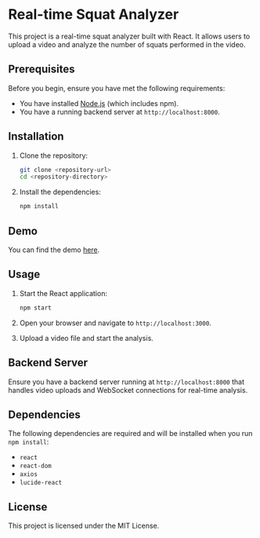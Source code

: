 # Real-time Squat Analyzer

This project is a real-time squat analyzer built with React. It allows users to upload a video and analyze the number of squats performed in the video.

## Prerequisites

Before you begin, ensure you have met the following requirements:
- You have installed [Node.js](https://nodejs.org/) (which includes npm).
- You have a running backend server at `http://localhost:8000`.

## Installation

1. Clone the repository:
    ```sh
    git clone <repository-url>
    cd <repository-directory>
    ```

2. Install the dependencies:
    ```sh
    npm install
    ```
## Demo

You can find the demo [here](https://drive.google.com/file/d/17UyKVEEnrf7iVc7mJYRt4f_eBRTLa3Pu/view?usp=sharing).


## Usage

1. Start the React application:
    ```sh
    npm start
    ```

2. Open your browser and navigate to `http://localhost:3000`.

3. Upload a video file and start the analysis.

## Backend Server

Ensure you have a backend server running at `http://localhost:8000` that handles video uploads and WebSocket connections for real-time analysis.

## Dependencies

The following dependencies are required and will be installed when you run `npm install`:

- `react`
- `react-dom`
- `axios`
- `lucide-react`

## License

This project is licensed under the MIT License.